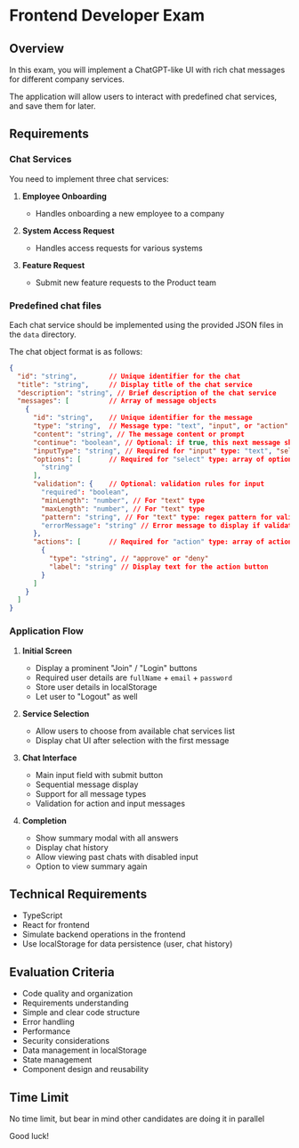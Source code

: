 # Frontend Developer Exam

## Overview

In this exam, you will implement a ChatGPT-like UI with rich chat messages for different company services.

The application will allow users to interact with predefined chat services, and save them for later.

## Requirements

### Chat Services

You need to implement three chat services:

1. **Employee Onboarding**
   - Handles onboarding a new employee to a company

2. **System Access Request**
   - Handles access requests for various systems

3. **Feature Request**
   - Submit new feature requests to the Product team

### Predefined chat files 

Each chat service should be implemented using the provided JSON files in the `data` directory. 

The chat object format is as follows:

```json
{
  "id": "string",        // Unique identifier for the chat
  "title": "string",     // Display title of the chat service
  "description": "string", // Brief description of the chat service
  "messages": [          // Array of message objects
    {
      "id": "string",    // Unique identifier for the message
      "type": "string",  // Message type: "text", "input", or "action"
      "content": "string", // The message content or prompt
      "continue": "boolean", // Optional: if true, this next message should be sent immediately after this one
      "inputType": "string", // Required for "input" type: "text", "select", or "date"
      "options": [       // Required for "select" type: array of option strings
        "string"
      ],
      "validation": {    // Optional: validation rules for input
        "required": "boolean",
        "minLength": "number", // For "text" type
        "maxLength": "number", // For "text" type
        "pattern": "string", // For "text" type: regex pattern for validation
        "errorMessage": "string" // Error message to display if validation fails
      },
      "actions": [       // Required for "action" type: array of action objects
        {
          "type": "string", // "approve" or "deny"
          "label": "string" // Display text for the action button
        }
      ]
    }
  ]
}
```

### Application Flow

1. **Initial Screen**
   - Display a prominent "Join" / "Login" buttons
   - Required user details are `fullName` + `email` + `password`
   - Store user details in localStorage
   - Let user to "Logout" as well

2. **Service Selection**
   - Allow users to choose from available chat services list
   - Display chat UI after selection with the first message

3. **Chat Interface**
   - Main input field with submit button
   - Sequential message display
   - Support for all message types
   - Validation for action and input messages

4. **Completion**
   - Show summary modal with all answers
   - Display chat history
   - Allow viewing past chats with disabled input
   - Option to view summary again

## Technical Requirements

- TypeScript
- React for frontend
- Simulate backend operations in the frontend
- Use localStorage for data persistence (user, chat history)

## Evaluation Criteria

- Code quality and organization
- Requirements understanding 
- Simple and clear code structure
- Error handling
- Performance
- Security considerations
- Data management in localStorage
- State management
- Component design and reusability

## Time Limit

No time limit, but bear in mind other candidates are doing it in parallel

Good luck! 